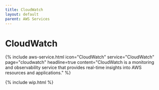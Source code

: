 ```yaml
---
title: CloudWatch
layout: default
parent: AWS Services
---
```


# CloudWatch

{% include aws-service.html icon="CloudWatch" service="CloudWatch" page="cloudwatch" headline=true
    content="CloudWatch is a monitoring and observability service that provides real-time insights into AWS resources and applications." %}

{% include wip.html %}